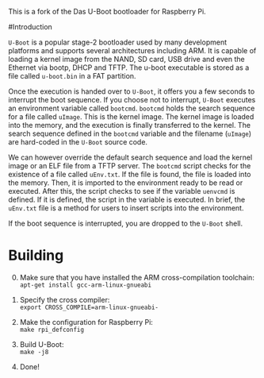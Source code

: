 This is a fork of the Das U-Boot bootloader for Raspberry Pi.

#Introduction

`U-Boot` is a popular stage-2 bootloader used by many development platforms and supports several architectures including ARM. It is capable of loading a kernel image from the NAND, SD card, USB drive and even the Ethernet via bootp, DHCP and TFTP. The u-boot executable is stored as a file called `u-boot.bin` in a FAT partition.

Once the execution is handed over to `U-Boot`, it offers you a few seconds to interrupt the boot sequence. If you choose not to interrupt, `U-Boot` executes an environment variable called `bootcmd`. `bootcmd` holds the search sequence for a file called `uImage`. This is the kernel image. The kernel image is loaded into the memory, and the execution is finally transferred to the kernel. The search sequence defined in the `bootcmd` variable and the filename (`uImage`) are hard-coded in the `U-Boot` source code. 

We can however override the default search sequence and load the kernel image or an ELF file from a TFTP server. The `bootcmd` script checks for the existence of a file called `uEnv.txt`. If the file is found, the file is loaded into the memory. Then, it is imported to the environment ready to be read or executed. After this, the script checks to see if the variable `uenvcmd` is defined. If it is defined, the script in the variable is executed. In brief, the `uEnv.txt` file is a method for users to insert scripts into the environment.

If the boot sequence is interrupted, you are dropped to the `U-Boot` shell.

# Building

0. Make sure that you have installed the ARM cross-compilation toolchain:  
    `apt-get install gcc-arm-linux-gnueabi`

1. Specify the cross compiler:  
    `export CROSS_COMPILE=arm-linux-gnueabi-`

2. Make the configuration for Raspberry Pi:  
    `make rpi_defconfig`

3. Build U-Boot:  
    `make -j8`

4. Done!


